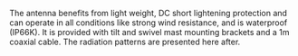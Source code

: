 The antenna benefits from light weight, DC short lightening protection and can operate in all conditions like strong wind resistance, and is waterproof (IP66K). It is provided with tilt and swivel mast mounting brackets and a 1m coaxial cable. The radiation patterns are presented here after.
